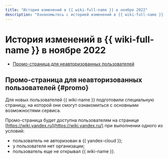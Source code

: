 ```yaml
---
title: "История изменений в {{ wiki-full-name }} в ноябре 2022"
description: "Ознакомьтесь с историей изменений в {{ wiki-full-name }} за ноябрь 2022."
---
```


# История изменений в {{ wiki-full-name }} в ноябре 2022

* [Промо-страница для неавторизованных пользователей](#promo)


## Промо-страница для неавторизованных пользователей {#promo}

Для новых пользователей {{ wiki-name }} подготовили специальную страницу, на которой они смогут ознакомиться с основными возможностями сервиса.

Промо-страница будет доступна пользователям на странице [https://wiki.yandex.ru](https://wiki.yandex.ru/) при выполнении одного из условий:
* пользователь не авторизован в {{ yandex-cloud }};
* у пользователя нет организации;
* пользователь еще не открывал {{ wiki-name }}.